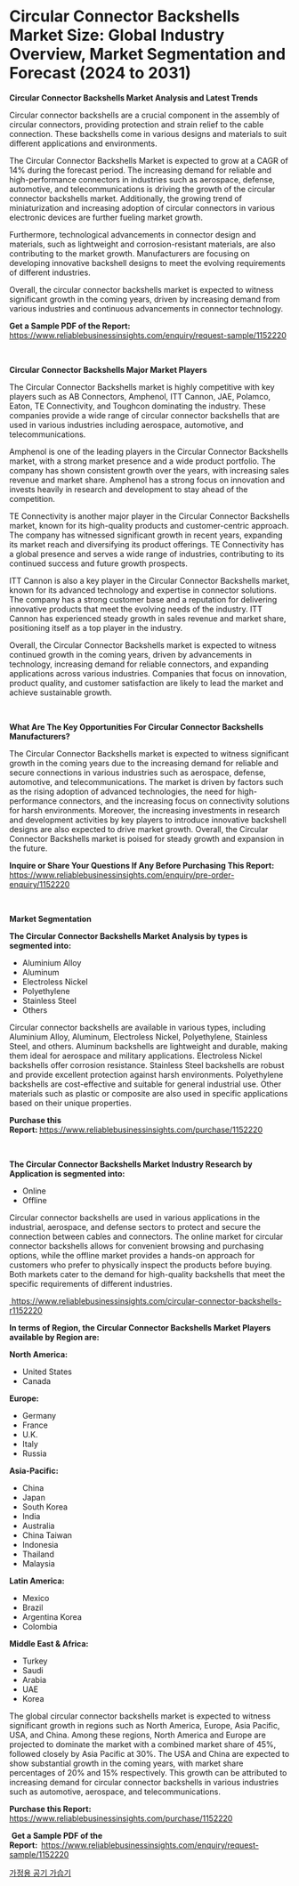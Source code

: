 <p><h1>Circular Connector Backshells Market Size: Global Industry Overview, Market Segmentation and Forecast (2024 to 2031)</h1></p><p><strong>Circular Connector Backshells Market Analysis and Latest Trends</strong></p>
<p><p>Circular connector backshells are a crucial component in the assembly of circular connectors, providing protection and strain relief to the cable connection. These backshells come in various designs and materials to suit different applications and environments.</p><p>The Circular Connector Backshells Market is expected to grow at a CAGR of 14% during the forecast period. The increasing demand for reliable and high-performance connectors in industries such as aerospace, defense, automotive, and telecommunications is driving the growth of the circular connector backshells market. Additionally, the growing trend of miniaturization and increasing adoption of circular connectors in various electronic devices are further fueling market growth.</p><p>Furthermore, technological advancements in connector design and materials, such as lightweight and corrosion-resistant materials, are also contributing to the market growth. Manufacturers are focusing on developing innovative backshell designs to meet the evolving requirements of different industries.</p><p>Overall, the circular connector backshells market is expected to witness significant growth in the coming years, driven by increasing demand from various industries and continuous advancements in connector technology.</p></p>
<p><strong>Get a Sample PDF of the Report:&nbsp;</strong> <a href="https://www.reliablebusinessinsights.com/enquiry/request-sample/1152220">https://www.reliablebusinessinsights.com/enquiry/request-sample/1152220</a></p>
<p>&nbsp;</p>
<p><strong>Circular Connector Backshells Major Market Players</strong></p>
<p><p>The Circular Connector Backshells market is highly competitive with key players such as AB Connectors, Amphenol, ITT Cannon, JAE, Polamco, Eaton, TE Connectivity, and Toughcon dominating the industry. These companies provide a wide range of circular connector backshells that are used in various industries including aerospace, automotive, and telecommunications.</p><p>Amphenol is one of the leading players in the Circular Connector Backshells market, with a strong market presence and a wide product portfolio. The company has shown consistent growth over the years, with increasing sales revenue and market share. Amphenol has a strong focus on innovation and invests heavily in research and development to stay ahead of the competition.</p><p>TE Connectivity is another major player in the Circular Connector Backshells market, known for its high-quality products and customer-centric approach. The company has witnessed significant growth in recent years, expanding its market reach and diversifying its product offerings. TE Connectivity has a global presence and serves a wide range of industries, contributing to its continued success and future growth prospects.</p><p>ITT Cannon is also a key player in the Circular Connector Backshells market, known for its advanced technology and expertise in connector solutions. The company has a strong customer base and a reputation for delivering innovative products that meet the evolving needs of the industry. ITT Cannon has experienced steady growth in sales revenue and market share, positioning itself as a top player in the industry.</p><p>Overall, the Circular Connector Backshells market is expected to witness continued growth in the coming years, driven by advancements in technology, increasing demand for reliable connectors, and expanding applications across various industries. Companies that focus on innovation, product quality, and customer satisfaction are likely to lead the market and achieve sustainable growth.</p></p>
<p>&nbsp;</p>
<p><strong>What Are The Key Opportunities For Circular Connector Backshells Manufacturers?</strong></p>
<p><p>The Circular Connector Backshells market is expected to witness significant growth in the coming years due to the increasing demand for reliable and secure connections in various industries such as aerospace, defense, automotive, and telecommunications. The market is driven by factors such as the rising adoption of advanced technologies, the need for high-performance connectors, and the increasing focus on connectivity solutions for harsh environments. Moreover, the increasing investments in research and development activities by key players to introduce innovative backshell designs are also expected to drive market growth. Overall, the Circular Connector Backshells market is poised for steady growth and expansion in the future.</p></p>
<p><strong>Inquire or Share Your Questions If Any Before Purchasing This Report:</strong> <a href="https://www.reliablebusinessinsights.com/enquiry/pre-order-enquiry/1152220">https://www.reliablebusinessinsights.com/enquiry/pre-order-enquiry/1152220</a></p>
<p>&nbsp;</p>
<p><strong>Market Segmentation</strong></p>
<p><strong>The Circular Connector Backshells Market Analysis by types is segmented into:</strong></p>
<p><ul><li>Aluminium Alloy</li><li>Aluminum</li><li>Electroless Nickel</li><li>Polyethylene</li><li>Stainless Steel</li><li>Others</li></ul></p>
<p><p>Circular connector backshells are available in various types, including Aluminium Alloy, Aluminum, Electroless Nickel, Polyethylene, Stainless Steel, and others. Aluminum backshells are lightweight and durable, making them ideal for aerospace and military applications. Electroless Nickel backshells offer corrosion resistance. Stainless Steel backshells are robust and provide excellent protection against harsh environments. Polyethylene backshells are cost-effective and suitable for general industrial use. Other materials such as plastic or composite are also used in specific applications based on their unique properties.</p></p>
<p><strong>Purchase this Report:&nbsp;</strong><a href="https://www.reliablebusinessinsights.com/purchase/1152220">https://www.reliablebusinessinsights.com/purchase/1152220</a></p>
<p>&nbsp;</p>
<p><strong>The Circular Connector Backshells Market Industry Research by Application is segmented into:</strong></p>
<p><ul><li>Online</li><li>Offline</li></ul></p>
<p><p>Circular connector backshells are used in various applications in the industrial, aerospace, and defense sectors to protect and secure the connection between cables and connectors. The online market for circular connector backshells allows for convenient browsing and purchasing options, while the offline market provides a hands-on approach for customers who prefer to physically inspect the products before buying. Both markets cater to the demand for high-quality backshells that meet the specific requirements of different industries.</p></p>
<p><a href="https://www.reliablebusinessinsights.com/circular-connector-backshells-r1152220">&nbsp;https://www.reliablebusinessinsights.com/circular-connector-backshells-r1152220</a></p>
<p><strong>In terms of Region, the Circular Connector Backshells Market Players available by Region are:</strong></p>
<p>
    <p> <strong> North America: </strong>
        <ul>
            <li>United States</li>
            <li>Canada</li>
        </ul>
        </p> 
    <p> <strong> Europe: </strong>
        <ul>
            <li>Germany</li>
            <li>France</li>
            <li>U.K.</li>
            <li>Italy</li>
            <li>Russia</li>
        </ul>
        </p> 
    <p> <strong> Asia-Pacific: </strong>
        <ul>
            <li>China</li>
            <li>Japan</li>
            <li>South Korea</li>
            <li>India</li>
            <li>Australia</li>
            <li>China Taiwan</li>
            <li>Indonesia</li>
            <li>Thailand</li>
            <li>Malaysia</li>
        </ul>
        </p> 
    <p> <strong> Latin America: </strong>
        <ul>
            <li>Mexico</li>
            <li>Brazil</li>
            <li>Argentina Korea</li>
            <li>Colombia</li>
        </ul>
        </p> 
    <p> <strong> Middle East & Africa: </strong>
        <ul>
            <li>Turkey</li>
            <li>Saudi</li>
            <li>Arabia</li>
            <li>UAE</li>
            <li>Korea</li>
        </ul>
    </p>
    </p>
<p><p>The global circular connector backshells market is expected to witness significant growth in regions such as North America, Europe, Asia Pacific, USA, and China. Among these regions, North America and Europe are projected to dominate the market with a combined market share of 45%, followed closely by Asia Pacific at 30%. The USA and China are expected to show substantial growth in the coming years, with market share percentages of 20% and 15% respectively. This growth can be attributed to increasing demand for circular connector backshells in various industries such as automotive, aerospace, and telecommunications.</p></p>
<p><strong>Purchase this Report: </strong><a href="https://www.reliablebusinessinsights.com/purchase/1152220">https://www.reliablebusinessinsights.com/purchase/1152220</a></p>
<p>&nbsp;<strong>Get a Sample PDF of the Report:&nbsp;&nbsp;</strong><a href="https://www.reliablebusinessinsights.com/enquiry/request-sample/1152220">https://www.reliablebusinessinsights.com/enquiry/request-sample/1152220</a></p>
<p><strong></strong></p>
<p><p><a href="https://github.com/naiemislamrayan2/Market-Research-Report-List-1/blob/main/4148519155477.md">가정용 공기 가습기</a></p></p>